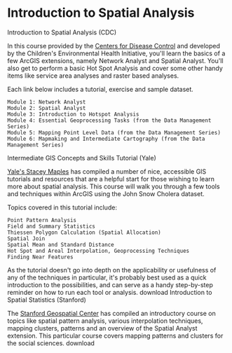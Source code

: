 # Introduction to Spatial Analysis


Introduction to Spatial Analysis (CDC)

In this course provided by the [Centers for Disease Control](http://www.cdc.gov/dhdsp/maps/gisx/training/module3/module3.html) and developed by the Children's Environmental Health Initiative, you'll learn the basics of a few ArcGIS extensions, namely Network Analyst and Spatial Analyst.  You'll also get to perform a basic Hot Spot Analysis and cover some other handy items like service area analyses and raster based analyses.

Each link below includes a tutorial, exercise and sample dataset.

    Module 1: Network Analyst
    Module 2: Spatial Analyst
    Module 3: Introduction to Hotspot Analysis
    Module 4: Essential Geoprocessing Tasks (from the Data Management Series)
    Module 5: Mapping Point Level Data (from the Data Management Series)
    Module 6: Mapmaking and Intermediate Cartography (from the Data Management Series)

 
Intermediate GIS Concepts and Skills Tutorial (Yale)

[Yale's Stacey Maples](http://guides.library.yale.edu/gisworkshops) has compiled a number of nice, accessible GIS tutorials and resources that are a helpful start for those wishing to learn more about spatial analysis.  This course will walk you through a few tools and techniques within ArcGIS using the John Snow Cholera dataset.  

Topics covered in this tutorial include:

    Point Pattern Analysis
    Field and Summary Statistics
    Thiessen Polygon Calculation (Spatial Allocation)
    Spatial Join
    Spatial Mean and Standard Distance
    Hot Spot and Areal Interpolation, Geoprocessing Techniques
    Finding Near Features

As the tutorial doesn't go into depth on the applicability or usefulness of any of the techniques in particular, it's probably best used as a quick introduction to the possibilities, and can serve as a handy step-by-step reminder on how to run each tool or analysis.
download
Introduction to Spatial Statistics (Stanford)

The [Stanford Geospatial Center](https://sites.google.com/a/stanford.edu/sgc/courses/course-c) has compiled an introductory course on topics like spatial pattern analysis, various interpolation techniques, mapping clusters, patterns and an overview of the Spatial Analyst extension.  This particular course covers mapping patterns and clusters for the social sciences.
download


